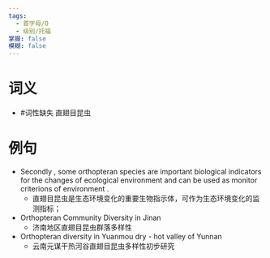 ```yaml
---
tags:
  - 首字母/O
  - 级别/托福
掌握: false
模糊: false
---
```

# 词义
- #词性缺失 直翅目昆虫
# 例句
- Secondly , some orthopteran species are important biological indicators for the changes of ecological environment and can be used as monitor criterions of environment .
	- 直翅目昆虫是生态环境变化的重要生物指示体，可作为生态环境变化的监测指标；
- Orthopteran Community Diversity in Jinan
	- 济南地区直翅目昆虫群落多样性
- Orthopteran diversity in Yuanmou dry - hot valley of Yunnan
	- 云南元谋干热河谷直翅目昆虫多样性初步研究
